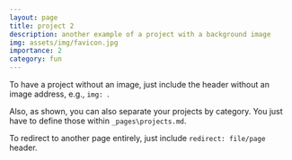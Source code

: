 ```yaml
---
layout: page
title: project 2
description: another example of a project with a background image
img: assets/img/favicon.jpg
importance: 2
category: fun
---
```


To have a project without an image, just include the header without an image address, e.g., `img: `.

Also, as shown, you can also separate your projects by category. You just have to define those within `_pages\projects.md`.

To redirect to another page entirely, just include `redirect: file/page` header.
